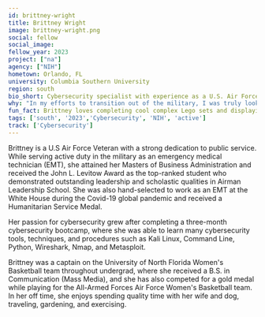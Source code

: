 ```yaml
---
id: brittney-wright
title: Brittney Wright
image: brittney-wright.png
social: fellow
social_image:
fellow_year: 2023
project: ["na"]
agency: ["NIH"]
hometown: Orlando, FL
university: Columbia Southern University
region: south
bio_short: Cybersecurity specialist with experience as a U.S. Air Force Veteran
why: "In my efforts to transition out of the military, I was truly looking for an opportunity that would allow me to use my education, love for helping people in healthcare, and passion for technology in the same space. The Digital Corps gives me an opportunity to have those worlds collide while doing high-impact work in the federal government as a new technologist in cybersecurity."
fun_fact: Brittney loves completing cool complex Lego sets and displaying them as art in her home. 
tags: ['south', '2023','Cybersecurity', 'NIH', 'active']
track: ['Cybersecurity']
---
```


Brittney is a U.S Air Force Veteran with a strong dedication to public service. While serving active duty in the military as an emergency medical technician (EMT), she attained her Masters of Business Administration and received the John L. Levitow Award as the top-ranked student who demonstrated outstanding leadership and scholastic qualities in Airman Leadership School. She was also hand-selected to work as an EMT at the White House during the Covid-19 global pandemic and received a Humanitarian Service Medal.  

Her passion for cybersecurity grew after completing a three-month cybersecurity bootcamp, where she was able to learn many cybersecurity tools, techniques, and procedures such as Kali Linux, Command Line, Python, Wireshark, Nmap, and Metasploit.  

Brittney was a captain on the University of North Florida Women's Basketball team throughout undergrad, where she received a B.S. in Communication (Mass Media), and she has also competed for a gold medal while playing for the All-Armed Forces Air Force Women's Basketball team. In her off time, she enjoys spending quality time with her wife and dog, traveling, gardening, and exercising.
